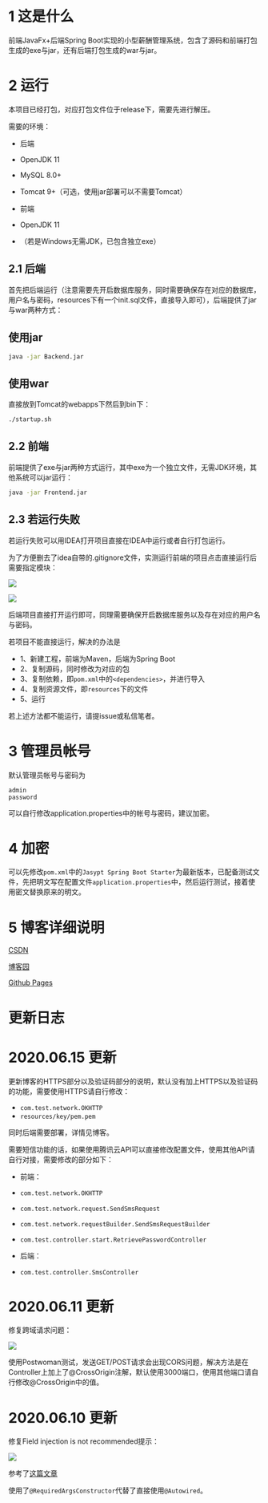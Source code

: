 # 1 这是什么
前端JavaFx+后端Spring Boot实现的小型薪酬管理系统，包含了源码和前端打包生成的exe与jar，还有后端打包生成的war与jar。

# 2 运行
本项目已经打包，对应打包文件位于release下，需要先进行解压。

需要的环境：

- 后端
- OpenJDK 11
- MySQL 8.0+
- Tomcat 9+（可选，使用jar部署可以不需要Tomcat）


- 前端
- OpenJDK 11
- （若是Windows无需JDK，已包含独立exe）

## 2.1 后端
首先把后端运行（注意需要先开启数据库服务，同时需要确保存在对应的数据库，用户名与密码，resources下有一个init.sql文件，直接导入即可），后端提供了jar与war两种方式：
## 使用jar

```bash
java -jar Backend.jar
```

## 使用war

直接放到Tomcat的webapps下然后到bin下：

```bash
./startup.sh

```

## 2.2 前端

前端提供了exe与jar两种方式运行，其中exe为一个独立文件，无需JDK环境，其他系统可以jar运行：

```bash
java -jar Frontend.jar
```

## 2.3 若运行失败

若运行失败可以用IDEA打开项目直接在IDEA中运行或者自行打包运行。

为了方便删去了idea自带的.gitignore文件，实测运行前端的项目点击直接运行后需要指定模块：

![](https://img-blog.csdnimg.cn/20200606171719997.png)

![](https://img-blog.csdnimg.cn/20200606171810118.png)

后端项目直接打开运行即可，同理需要确保开启数据库服务以及存在对应的用户名与密码。

若项目不能直接运行，解决的办法是

- 1、新建工程，前端为Maven，后端为Spring Boot
- 2、复制源码，同时修改为对应的包
- 3、复制依赖，即`pom.xml`中的`<dependencies>`，并进行导入
- 4、复制资源文件，即`resources`下的文件
- 5、运行

若上述方法都不能运行，请提issue或私信笔者。

# 3 管理员帐号
默认管理员帐号与密码为

```
admin
password
```

可以自行修改application.properties中的帐号与密码，建议加密。

# 4 加密

可以先修改`pom.xml`中的`Jasypt Spring Boot Starter`为最新版本，已配备测试文件，先把明文写在配置文件`application.properties`中，然后运行测试，接着使用密文替换原来的明文。

# 5 博客详细说明

[CSDN](https://blog.csdn.net/qq_27525611/article/details/105083135)

[博客园](https://www.cnblogs.com/6b7b5fc3/p/13054733.html)

[Github Pages](https://www.bingling.site/post/javafxspringbootyan-zheng-ma-gong-neng-de-xiao-xing-xin-chou-guan-li-xi-tong/)


# 更新日志
# 2020.06.15 更新
更新博客的HTTPS部分以及验证码部分的说明，默认没有加上HTTPS以及验证码的功能，需要使用HTTPS请自行修改：

- `com.test.network.OKHTTP`
- `resources/key/pem.pem`

同时后端需要部署，详情见博客。


需要短信功能的话，如果使用腾讯云API可以直接修改配置文件，使用其他API请自行对接，需要修改的部分如下：

- 前端：

- `com.test.network.OKHTTP`
- `com.test.network.request.SendSmsRequest`
- `com.test.network.requestBuilder.SendSmsRequestBuilder`
- `com.test.controller.start.RetrievePasswordController`

- 后端：
- `com.test.controller.SmsController`

# 2020.06.11 更新
修复跨域请求问题：

![](https://s1.ax1x.com/2020/06/11/tqZ6JO.png)

使用Postwoman测试，发送GET/POST请求会出现CORS问题，解决方法是在Controller上加上了@CrossOrigin注解，默认使用3000端口，使用其他端口请自行修改@CrossOrigin中的值。

# 2020.06.10 更新

修复Field injection is not recommended提示：

![](https://img-blog.csdnimg.cn/20200610210255455.png)

参考了[这篇文章](https://blog.csdn.net/jianzhang11/article/details/105283642)

使用了`@RequiredArgsConstructor`代替了直接使用`@Autowired`。




